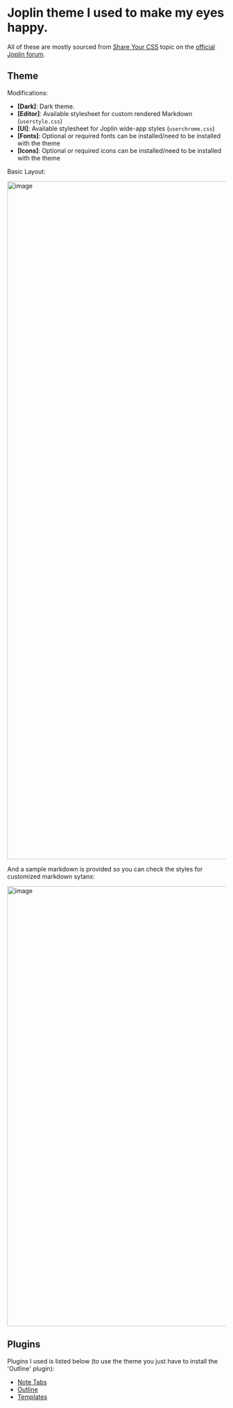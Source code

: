# Joplin theme I used to make my eyes happy.


All of these are mostly sourced from [Share Your CSS](https://discourse.joplinapp.org/t/share-your-css/1730) topic on the [official Joplin forum](https://discourse.joplinapp.org).

## Theme

Modifications:

- **[Dark]**: Dark theme.
- **[Editor]**: Available stylesheet for custom rendered Markdown (`userstyle.css`)
- **[UI]**: Available stylesheet for Joplin wide-app styles (`userchrome.css`)
- **[Fonts]**: Optional or required fonts can be installed/need to be installed with the theme
- **[Icons]**: Optional or required icons can be installed/need to be installed with the theme

Basic Layout:

<img width="1561" alt="image" src="https://user-images.githubusercontent.com/390648/236373038-0b5181f8-6d5a-4767-8550-402c31e6fe5a.png">

And a sample markdown is provided so you can check the styles for customized markdown sytanx:

<img width="1013" alt="image" src="https://user-images.githubusercontent.com/390648/236373182-837e27d8-798a-4226-b42c-aed880eb0885.png">

## Plugins

Plugins I used is listed below (to use the theme you just have to install the 'Outline' plugin):

- [Note Tabs](https://github.com/benji300/joplin-note-tabs)
- [Outline](https://github.com/cqroot/joplin-outline)
- [Templates](https://github.com/joplin/plugin-templates)
